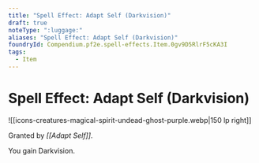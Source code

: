 ```yaml
---
title: "Spell Effect: Adapt Self (Darkvision)"
draft: true
noteType: ":luggage:"
aliases: "Spell Effect: Adapt Self (Darkvision)"
foundryId: Compendium.pf2e.spell-effects.Item.0gv9D5RlrF5cKA3I
tags:
  - Item
---
```


# Spell Effect: Adapt Self (Darkvision)
![[icons-creatures-magical-spirit-undead-ghost-purple.webp|150 lp right]]

Granted by _[[Adapt Self]]_.

You gain Darkvision.
